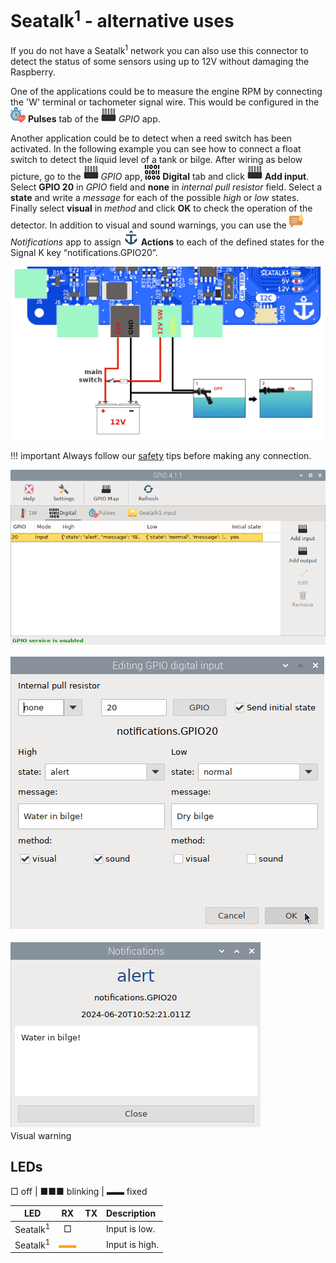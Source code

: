 # Seatalk<sup>1</sup> - alternative uses

If you do not have a Seatalk<sup>1</sup> network you can also use this connector to detect the status of some sensors using up to 12V without damaging the Raspberry.

One of the applications could be to measure the engine RPM by connecting the 'W' terminal or tachometer signal wire. This would be configured in the ![Pulses](seatalkalt/pulses.png) **Pulses** tab of the ![GPIO](seatalkalt/chip.png) *GPIO* app.

Another application could be to detect when a reed switch has been activated. In the following example you can see how to connect a float switch to detect the liquid level of a tank or bilge. After wiring as below picture, go to the ![GPIO](seatalkalt/chip.png) *GPIO* app, ![Digital](seatalkalt/digital.png) **Digital** tab and click ![Add input](seatalkalt/chip.png) **Add input**. Select **GPIO 20** in *GPIO* field and **none** in *internal pull resistor* field. Select a **state** and write a *message* for each of the possible *high* or *low* states. Finally select **visual** in *method* and click **OK** to check the operation of the detector. In addition to visual and sound warnings, you can use the ![Notifications](seatalkalt/notifications.png) *Notifications* app to assign ![Actions](seatalkalt/op24.png) **Actions** to each of the defined states for the Signal K key “notifications.GPIO20”.

![Seatalk<sup>1</sup> - alternative uses](seatalkalt/flost-switch.png)

!!! important
    Always follow our [safety](index.md#safety) tips before making any connection.

![Configuration](seatalkalt/stalt1.png)

![Settings](seatalkalt/stalt2.png)

![Visual](seatalkalt/stalt3.png)  
Visual warning

## LEDs

□ off | ■■■ blinking |  ▬▬ fixed

|LED|RX|TX|Description|
|:--:|:--:|:--:|:---|
| Seatalk<sup>1</sup>  | □ |  |Input is low.|
| Seatalk<sup>1</sup>  |<span style="color:orange">▬▬</span>|  |Input is high.|